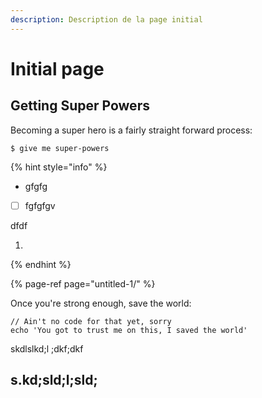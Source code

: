 ```yaml
---
description: Description de la page initial
---
```


# Initial page

## Getting Super Powers

Becoming a super hero is a fairly straight forward process:

```
$ give me super-powers
```

{% hint style="info" %}
* gfgfg
* [ ] fgfgfgv

dfdf

1. 
{% endhint %}









{% page-ref page="untitled-1/" %}

Once you're strong enough, save the world:

```
// Ain't no code for that yet, sorry
echo 'You got to trust me on this, I saved the world'
```

skdlslkd;l ;dkf;dkf

## s.kd;sld;l;sld;



